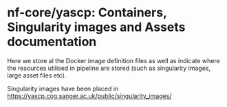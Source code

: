 # nf-core/yascp: Containers, Singularity images and Assets documentation

Here we store al the Docker image definition files as well as indicate where the resources utilised in pipeline are stored (such as singularity images, large asset files etc).

Singularity images have been placed in https://yascp.cog.sanger.ac.uk/public/singularity_images/
